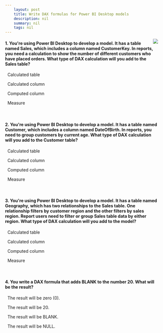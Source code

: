 ```yaml
---
    layout: post
    title: Write DAX formulas for Power BI Desktop models  
    description: nil
    summary: nil
    tags: nil
---
```



 <a target="_blank" href="https://docs.microsoft.com/en-us/learn/modules/dax-power-bi-write-formulas/7-check/"><i class="fas fa-external-link-alt"></i> </a>
 <img align="right" src="https://docs.microsoft.com/en-us/learn/achievements/dax-power-bi-write-formulas.svg">
####  1. You're using Power BI Desktop to develop a model. It has a table named Sales, which includes a column named CustomerKey. In reports, you need a calculation to show the number of different customers who have placed orders. What type of DAX calculation will you add to the Sales table?


<i class='far fa-square'></i> &nbsp;&nbsp;Calculated table

<i class='far fa-square'></i> &nbsp;&nbsp;Calculated column

<i class='far fa-square'></i> &nbsp;&nbsp;Computed column

<i class='fas fa-check-square' style='color: Dodgerblue;'></i> &nbsp;&nbsp;Measure
<br />
<br />
<br />

####  2. You're using Power BI Desktop to develop a model. It has a table named Customer, which includes a column named DateOfBirth. In reports, you need to group customers by current age. What type of DAX calculation will you add to the Customer table?


<i class='far fa-square'></i> &nbsp;&nbsp;Calculated table

<i class='fas fa-check-square' style='color: Dodgerblue;'></i> &nbsp;&nbsp;Calculated column

<i class='far fa-square'></i> &nbsp;&nbsp;Computed column

<i class='far fa-square'></i> &nbsp;&nbsp;Measure
<br />
<br />
<br />

####  3. You're using Power BI Desktop to develop a model. It has a table named Geography, which has two relationships to the Sales table. One relationship filters by customer region and the other filters by sales region. Report users need to filter or group Sales table data by either region. What type of DAX calculation will you add to the model?


<i class='fas fa-check-square' style='color: Dodgerblue;'></i> &nbsp;&nbsp;Calculated table

<i class='far fa-square'></i> &nbsp;&nbsp;Calculated column

<i class='far fa-square'></i> &nbsp;&nbsp;Computed column

<i class='far fa-square'></i> &nbsp;&nbsp;Measure
<br />
<br />
<br />

####  4. You write a DAX formula that adds BLANK to the number 20. What will be the result?


<i class='far fa-square'></i> &nbsp;&nbsp;The result will be zero (0).

<i class='fas fa-check-square' style='color: Dodgerblue;'></i> &nbsp;&nbsp;The result will be 20.

<i class='far fa-square'></i> &nbsp;&nbsp;The result will be BLANK.

<i class='far fa-square'></i> &nbsp;&nbsp;The result will be NULL.
<br />
<br />
<br />
